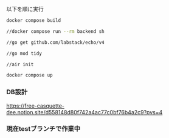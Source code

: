 以下を順に実行
```sh
docker compose build

//docker compose run --rm backend sh

//go get github.com/labstack/echo/v4

//go mod tidy 

//air init 

docker compose up 
```

### DB設計
https://free-casquette-dee.notion.site/d558148d80f742a4ac77c0bf76b4a2c9?pvs=4

### 現在testブランチで作業中
